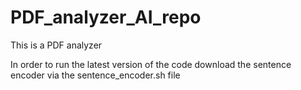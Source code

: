 # PDF_analyzer_AI_repo
This is a PDF analyzer 

In order to run the latest version of the code download the sentence encoder via the sentence_encoder.sh file
